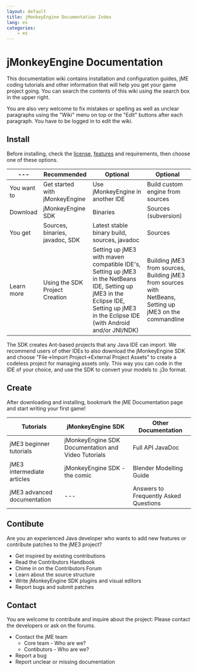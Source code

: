 ```yaml
---
layout: default
title: jMonkeyEngine Documentation Index
lang: es
categories:
    - es
---
```


# jMonkeyEngine Documentation
This documentation wiki contains installation and configuration guides, jME coding tutorials and other information that will help you get your game project going. You can search the contents of this wiki using the search box in the upper right.

You are also very welcome to fix mistakes or spelling as well as unclear paragraphs using the "Wiki" menu on top or the "Edit" buttons after each paragraph. You have to be logged in to edit the wiki.


## Install
Before installing, check the [license](./bsd_license.html), [features](./jme3/features.html) and requirements, then choose one of these options.

--- | Recommended | Optional | Optional
--- | --- | --- | ---
You want to | Get started with jMonkeyEngine | Use jMonkeyEngine in another IDE | Build custom engine from sources
Download | jMonkeyEngine SDK | Binaries | Sources (subversion)
You get | Sources, binaries, javadoc, SDK | Latest stable binary build, sources, javadoc | Sources
Learn more | Using the SDK Project Creation | Setting up jME3 with maven compatible IDE's, Setting up jME3 in the NetBeans IDE, Setting up jME3 in the Eclipse IDE, Setting up jME3 in the Eclipse IDE (with Android and/or JNI/NDK) | Building jME3 from sources, Building jME3 from sources with NetBeans, Setting up jME3 on the commandline

The SDK creates Ant-based projects that any Java IDE can import. We recommend users of other IDEs to also download the jMonkeyEngine SDK and choose "File→Import Project→External Project Assets" to create a codeless project for managing assets only. This way you can code in the IDE of your choice, and use the SDK to convert your models to .j3o format.


## Create
After downloading and installing, bookmark the jME Documentation page and start writing your first game!

Tutorials | jMonkeyEngine SDK | Other Documentation
--- | --- | ---
jME3 beginner tutorials | jMonkeyEngine SDK Documentation and Video Tutorials | Full API JavaDoc
jME3 intermediate articles | jMonkeyEngine SDK - the comic | Blender Modelling Guide
jME3 advanced documentation | --- | Answers to Frequently Asked Questions


## Contibute
Are you an experienced Java developer who wants to add new features or contribute patches to the jME3 project?

* Get inspired by existing contributions
* Read the Contributors Handbook
* Chime in on the Contributors Forum
* Learn about the source structure
* Write jMonkeyEngine SDK plugins and visual editors
* Report bugs and submit patches


## Contact
You are welcome to contribute and inquire about the project: Please contact the developers or ask on the forums.

* Contact the jME team
    * Core team - Who are we?
    * Contibutors - Who are we?
* Report a bug
* Report unclear or missing documentation